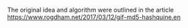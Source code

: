 The original idea and algorithm were outlined in the article https://www.rogdham.net/2017/03/12/gif-md5-hashquine.en
